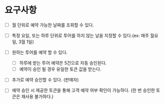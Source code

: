 # 요구사항

- [ ] 월 단위로 예약 가능한 날짜를 조회할 수 있다.
- [ ] 특정 요일, 또는 하루 단위로 투어를 하지 않는 날을 지정할 수 있다.(ex: 매주 월요일, 3월 1일)

- [ ] 원하는 투어를 예약 할 수 있다.
  - [ ] 하루에 받는 투어 예약은 5건으로 자동 승인된다.
  - [ ] 예약이 승인 될 경우 유일한 토큰 값을 받는다.
- [ ] 추가로 예약 승인할 수 있다. (판매자)
- [ ] 예약 승인 시 제공한 토큰을 통해 고객 예약 여부 확인이 가능하다. (한 번 승인한 토큰은 재사용 불가하다.)
